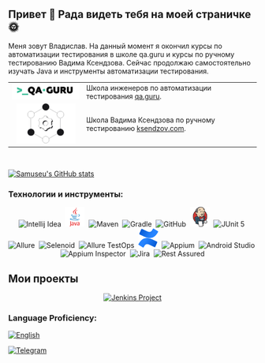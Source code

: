 ## Привет 👋 Рада видеть тебя на моей страничке :sun_with_face:
Меня зовут Владислав. На данный момент я окончил курсы по автоматизации тестирования в школе qa.guru и курсы по ручному тестированию Вадима Ксендзова. Сейчас продолжаю самостоятельно изучать Java и инструменты автоматизации тестирования.</br>

<table width="100%" border='0'>
   <tr> 
    <tr><td width="30%" valign="bottom"><img src="/images/qa-guru80.png"></td><td valign="middle">Школа инженеров по автоматизации тестирования <a target="_blank" href="https://qa.guru">qa.guru</a>.</td></tr>
   <tr><td width="30%" valign="middle" align="center"><img src="/images/manualtest.png" style="width: 120px;"></td><td valign="middle">Школа Вадима Ксендзова по ручному тестированию <a target="_blank" href="https://ksendzov.com/">ksendzov.com</a>.</td></tr>
   </tr>
  </table>
  </br>

  [![Samuseu's GitHub stats](https://github-readme-stats.vercel.app/api?username=Samuseu&show_icons=true&hide_title=true&count_private=true&theme=radical)](https://github.com/Samuseu/github-readme-stats)
  
 ### Технологии и инструменты:

<p align="center">  
  <img src="https://img.icons8.com/color/48/000000/intellij-idea.png" title="Intellij Idea" alt="Intellij Idea" width="40" height="40"/>&nbsp; 
  <img src="https://github.com/devicons/devicon/blob/master/icons/java/java-original-wordmark.svg" title="Java" alt="Java" width="40" height="40"/>&nbsp;
  <img src="https://www.svgrepo.com/show/354051/maven.svg" title="Maven"  alt="Maven" width="40" height="40"/>&nbsp;
  <img src="https://plugins.gradle.org/shared-assets/shared/images/elephant-corner.png" title="Gradle"  alt="Gradle" width="40" height="40"/>&nbsp;
  <img src="https://img.icons8.com/glyph-neue/344/github.png" title="GitHub" alt="GitHub" width="40" height="40"/>&nbsp;
  <img src="https://github.com/devicons/devicon/blob/master/icons/jenkins/jenkins-original.svg"  title="Jenkins" alt="Jenkins" width="40" height="40"/>&nbsp;
  <img src="https://miro.medium.com/max/1400/1*J8sjpKQJswCKiPUYVefbgQ.jpeg" title="JUnit 5" alt="JUnit 5" width="70" height="40"/>&nbsp;
  <img src="https://images.opencollective.com/allure-report/f14e715/logo/256.png" title="Allure" alt="Allure" width="40" height="40"/>&nbsp;
  <img src="https://avatars.githubusercontent.com/u/26328913?s=400&v=4" title="Selenoid" alt="Selenoid" width="50" height="40"/>&nbsp;
  <img src="https://plugins.jetbrains.com/files/12513/183932/icon/pluginIcon.svg" title="Allure TestOps" alt="Allure TestOps" width="40" height="40"/>&nbsp;
  <img src="https://github.com/devicons/devicon/blob/master/icons/confluence/confluence-original.svg" title="Confluence" alt="Confluence" width="40" height="40"/>&nbsp;
  <img src="https://avatars.githubusercontent.com/u/3221291?s=200&v=4" title="Appium" alt="Appium" width="40" height="40"/>&nbsp; 
  <img src="https://cdn.worldvectorlogo.com/logos/android-studio-1.svg" title="Android Studio" alt="Android Studio" width="40" height="40"/>&nbsp; 
  <img src="https://github.com/appium/appium-inspector/raw/main/docs/icon.png" title="Appium Inspector" alt="Appium Inspector" width="40" height="40"/>&nbsp; 
  <img src="https://img.icons8.com/color/96/jira.png" title="Jira" alt="Jira" width="40" height="40"/>&nbsp;  
  <img src="https://avatars.githubusercontent.com/u/19369327?s=200&v=4" title="Rest Assured" alt="Rest Assured" width="40" height="40" /> 
  </p>

<div align="left">
  <h2>Мои проекты</h2>
</div>

<p align="center">
  <a href="https://github.com/Samuseu/Jenkins"><img width="250" title="| Jenkins Project" src="https://denvercoder1-github-readme-stats.vercel.app/api/pin/?username=Samuseu&repo=Jenkins&theme=buefy&border_color=6A54DF&title_color=6F4BD7&text_color=20793B&icon_color=6A54DF&show_icons=false" alt="Jenkins Project"></a>
  <!-- Добавьте другие проекты здесь в том же формате, если нужно -->
</p>

### Language Proficiency:

[![English](https://img.shields.io/badge/English-Elementary%20(A2)-blue)](https://example.com)


[![Telegram](https://img.shields.io/badge/Telegram-Samuseu_Vlad-blue?logo=telegram)](https://t.me/Samus67)

